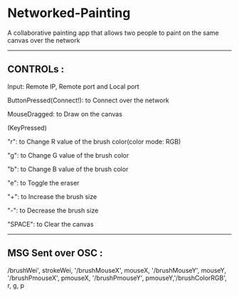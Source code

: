 # Networked-Painting
A collaborative painting app that allows two people to paint on the same canvas over the network

------------------
CONTROLs :
------------------

Input: Remote IP, Remote port and Local port

ButtonPressed(Connect!): to Connect over the network

MouseDragged: to Draw on the canvas


(KeyPressed)

"r": to Change R value of the brush color(color mode: RGB)

"g": to Change G value of the brush color

"b": to Change B value of the brush color

"e": to Toggle the eraser

"+": to Increase the brush size

"-": to Decrease the brush size

"SPACE": to Clear the canvas


------------------
MSG Sent over OSC :
------------------

/brushWei', strokeWei, '/brushMouseX', mouseX, '/brushMouseY', mouseY, '/brushPmouseX', pmouseX, '/brushPmouseY', pmouseY,'/brushColorRGB', r, g, p
